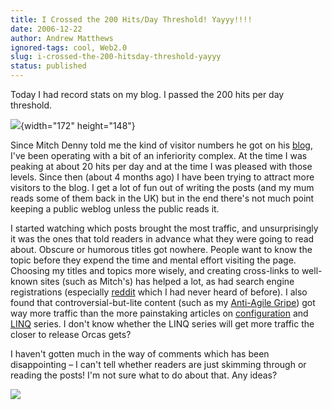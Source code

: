 ```yaml
---
title: I Crossed the 200 Hits/Day Threshold! Yayyy!!!!
date: 2006-12-22
author: Andrew Matthews
ignored-tags: cool, Web2.0
slug: i-crossed-the-200-hitsday-threshold-yayyy
status: published
---
```


Today I had record stats on my blog. I passed the 200 hits per day threshold.

![](http://farm1.static.flickr.com/165/329544171_e9c0c61fd8_o_d.png){width="172" height="148"}

Since Mitch Denny told me the kind of visitor numbers he got on his [blog](http://notgartner.wordpress.com), I've been operating with a bit of an inferiority complex. At the time I was peaking at about 20 hits per day and at the time I was pleased with those levels. Since then (about 4 months ago) I have been trying to attract more visitors to the blog. I get a lot of fun out of writing the posts (and my mum reads some of them back in the UK) but in the end there's not much point keeping a public weblog unless the public reads it.

I started watching which posts brought the most traffic, and unsurprisingly it was the ones that told readers in advance what they were going to read about. Obscure or humorous titles got nowhere. People want to know the topic before they expend the time and mental effort visiting the page. Choosing my titles and topics more wisely, and creating cross-links to well-known sites (such as Mitch's) has helped a lot, as had search engine registrations (especially [reddit](http://programming.reddit.com/) which I had never heard of before). I also found that controversial-but-lite content (such as my [Anti-Agile Gripe](http://industrialinference.com/2006/12/18/another-anti-agile-gripe/)) got way more traffic than the more painstaking articles on [configuration](http://industrialinference.com/configuration/) and [LINQ](http://industrialinference.com/linq/) series. I don't know whether the LINQ series will get more traffic the closer to release Orcas gets?

I haven't gotten much in the way of comments which has been disappointing – I can't tell whether readers are just skimming through or reading the posts! I'm not sure what to do about that. Any ideas?

![](http://farm1.static.flickr.com/148/329544172_3e75f6102a_o_d.png)
